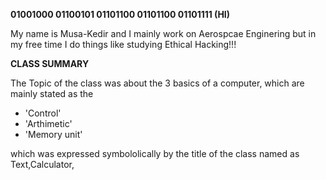 **01001000 01100101 01101100 01101100 01101111 (HI)**

My name is Musa-Kedir and I mainly work on Aerospcae Enginering but in my free time I do things like studying Ethical Hacking!!!

**CLASS SUMMARY**

The Topic of the class was about the 3 basics of a computer, which are mainly stated as the 
- 'Control'
- 'Arthimetic' 
- 'Memory unit' 
 
 which was expressed symbololically by the title of the class named as Text,Calculator,

